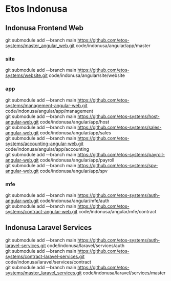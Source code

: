# Etos Indonusa


## Indonusa Frontend Web
git submodule add --branch main  https://github.com/etos-systems/master_angular_web.git code/indonusa/angular/app/master <br />


### site
git submodule add --branch main  https://github.com/etos-systems/website.git code/indonusa/angular/site/website <br />

### app
git submodule add --branch main  https://github.com/etos-systems/management-angular-web.git code/indonusa/angular/app/management <br />
git submodule add --branch main  https://github.com/etos-systems/host-angular-web.git code/indonusa/angular/app/host <br />
git submodule add --branch main  https://github.com/etos-systems/sales-angular-web.git code/indonusa/angular/app/sales <br />
git submodule add --branch main  https://github.com/etos-systems/accounting-angular-web.git code/indonusa/angular/app/accounting <br />
git submodule add --branch main  https://github.com/etos-systems/payroll-angular-web.git code/indonusa/angular/app/payroll <br />
git submodule add --branch main  https://github.com/etos-systems/spv-angular-web.git code/indonusa/angular/app/spv <br />

### mfe

git submodule add --branch main  https://github.com/etos-systems/auth-angular-web.git code/indonusa/angular/mfe/auth <br />
git submodule add --branch main  https://github.com/etos-systems/contract-angular-web.git code/indonusa/angular/mfe/contract <br />


## Indonusa Laravel Services
git submodule add --branch main  https://github.com/etos-systems/auth-laravel-services.git code/indonusa/laravel/services/auth <br />
git submodule add --branch main  https://github.com/etos-systems/contract-laravel-services.git code/indonusa/laravel/services/contract <br />
git submodule add --branch main  https://github.com/etos-systems/master_laravel_services.git code/indonusa/laravel/services/master <br />

